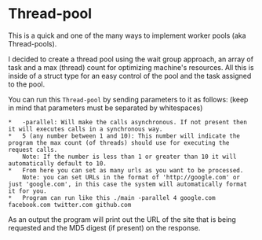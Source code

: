# Thread-pool
This is a quick and one of the many ways to implement worker pools (aka Thread-pools).

I decided to create a thread pool using the wait group approach, an array of task and a max (thread) count for optimizing machine's resources. All this is inside of a struct type for an easy control of the pool and the task assigned to the pool.

You can run this `Thread-pool` by sending parameters to it as follows: (keep in mind that parameters must be separated by whitespaces)

    *   -parallel: Will make the calls asynchronous. If not present then it will executes calls in a synchronous way.
    *   5 (any number between 1 and 10): This number will indicate the program the max count (of threads) should use for executing the request calls.
        Note: If the number is less than 1 or greater than 10 it will automatically default to 10.
    *   From here you can set as many urls as you want to be processed.
        Note: you can set URLs in the format of 'http://google.com' or just 'google.com', in this case the system will automatically format it for you.        
    *   Program can run like this ./main -parallel 4 google.com facebook.com twitter.com github.com
 As an output the program will print out the URL of the site that is being requested and the MD5 digest (if present) on the response.  
